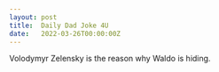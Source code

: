 ```yaml
---
layout: post
title:  Daily Dad Joke 4U
date:   2022-03-26T00:00:00Z
---
```

Volodymyr Zelensky is the reason why Waldo is hiding.
